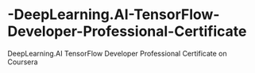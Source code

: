 # -DeepLearning.AI-TensorFlow-Developer-Professional-Certificate
DeepLearning.AI TensorFlow Developer Professional Certificate on Coursera
